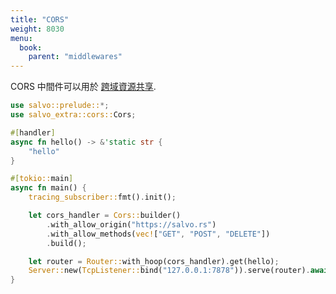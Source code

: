 ```yaml
---
title: "CORS"
weight: 8030
menu:
  book:
    parent: "middlewares"
---
```


CORS 中間件可以用於 [跨域資源共享](https://developer.mozilla.org/zh-CN/docs/Web/HTTP/CORS).

```rust
use salvo::prelude::*;
use salvo_extra::cors::Cors;

#[handler]
async fn hello() -> &'static str {
    "hello"
}

#[tokio::main]
async fn main() {
    tracing_subscriber::fmt().init();

    let cors_handler = Cors::builder()
        .with_allow_origin("https://salvo.rs")
        .with_allow_methods(vec!["GET", "POST", "DELETE"])
        .build();

    let router = Router::with_hoop(cors_handler).get(hello);
    Server::new(TcpListener::bind("127.0.0.1:7878")).serve(router).await;
}
```